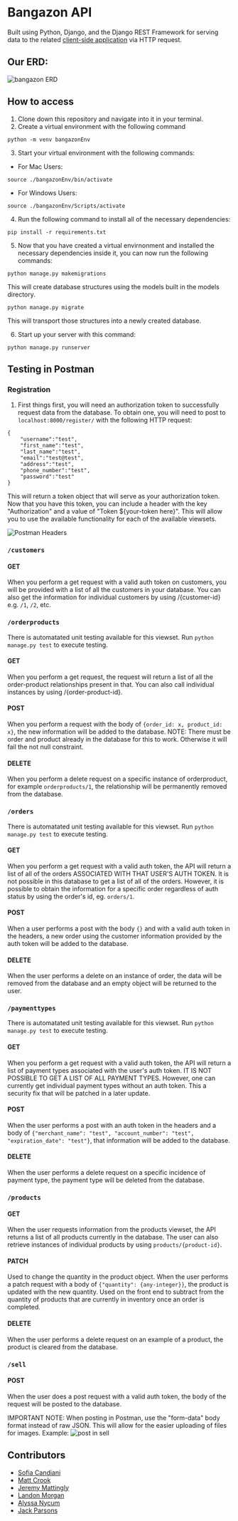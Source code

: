 # Bangazon API

Built using Python, Django, and the Django REST Framework for serving data to the related [client-side application](https://github.com/nss-day-cohort-38/bangazon-ecommerce-web-app-ark-moon) via HTTP request.

## Our ERD:

![bangazon ERD](https://github.com/nss-day-cohort-38/bangazon-ecommerce-api-ark-moon/blob/JP-read-me/bangazonapi/images/BangazonERD_TheArkMoon.png)

## How to access

1. Clone down this repository and navigate into it in your terminal.
2. Create a virtual environment with the following command
```
python -m venv bangazonEnv
```
3. Start your virtual environment with the following commands:
* For Mac Users:
```
source ./bangazonEnv/bin/activate
```
* For Windows Users:
```
source ./bangazonEnv/Scripts/activate
```
4. Run the following command to install all of the necessary dependencies:
```
pip install -r requirements.txt
```
5. Now that you have created a virtual envirnonment and installed the necessary dependencies inside it, you can now run the following commands:
```
python manage.py makemigrations
```
This will create database structures using the models built in the models directory.
```
python manage.py migrate
```
This will transport those structures into a newly created database.

6. Start up your server with this command:
```
python manage.py runserver
```

## Testing in Postman

### Registration
1. First things first, you will need an authorization token to successfully request data from the database. To obtain one, you will need to post to ```localhost:8000/register/``` with the following HTTP request:
```
{
	"username":"test",
	"first_name":"test",
	"last_name":"test",
	"email":"test@test",
	"address":"test",
	"phone_number":"test",
	"password":"test"
}
```
This will return a token object that will serve as your authorization token. Now that you have this token, you can include a header with the key "Authorization" and a value of "Token ${your-token here}". This will allow you to use the available functionality for each of the available viewsets.

![Postman Headers](https://github.com/nss-day-cohort-38/bangazon-ecommerce-api-ark-moon/blob/JP-read-me/bangazonapi/images/BangazonPostmanHeaders.png)

### ```/customers```

#### GET

When you perform a get request with a valid auth token on customers, you will be provided with a list of all the customers in your database. You can also get the information for individual customers by using /{customer-id} e.g. ```/1```, ```/2```, etc.

### ```/orderproducts```

There is automatated unit testing available for this viewset. Run ```python manage.py test``` to execute testing.

#### GET

When you perform a get request, the request will return a list of all the order-product relationships present in that. You can also call individual instances by using /{order-product-id}.

#### POST

When you perform a request with the body of ```{order_id: x, product_id: x}```, the new information will be added to the database. NOTE: There must be order and product already in the database for this to work. Otherwise it will fail the not null constraint.

#### DELETE

When you perform a delete request on a specific instance of orderproduct, for example ```orderproducts/1```, the relationship will be permanently removed from the database.

### ```/orders```

There is automatated unit testing available for this viewset. Run ```python manage.py test``` to execute testing.

#### GET

When you perform a get request with a valid auth token, the API will return a list of all of the orders ASSOCIATED WITH THAT USER'S AUTH TOKEN. It is not possible in this database to get a list of all of the orders. However, it is possible to obtain the information for a specific order regardless of auth status by using the order's id, eg. ```orders/1```.

#### POST

When a user performs a post with the body ```{}``` and with a valid auth token in the headers, a new order using the customer information provided by the auth token will be added to the database.

#### DELETE

When the user performs a delete on an instance of order, the data will be removed from the database and an empty object will be returned to the user.

### ```/paymenttypes```

There is automatated unit testing available for this viewset. Run ```python manage.py test``` to execute testing.

#### GET

When you perform a get request with a valid auth token, the API will return a list of payment types associated with the user's auth token. IT IS NOT POSSIBLE TO GET A LIST OF ALL PAYMENT TYPES. However, one can currently get individual payment types without an auth token. This a security fix that will be patched in a later update.

#### POST

When the user performs a post with an auth token in the headers and a body of ```{"merchant_name": "test", "account_number": "test", "expiration_date": "test"}```, that information will be added to the database.

#### DELETE

When the user performs a delete request on a specific incidence of payment type, the payment type will be deleted from the database.

### ```/products```

#### GET

When the user requests information from the products viewset, the API returns a list of all products currently in the database. The user can also retrieve instances of individual products by using ```products/{product-id}```.

#### PATCH

Used to change the quantity in the product object. When the user performs a patch request with a body of ```{"quantity": {any-integer}}```, the product is updated with the new quantity. Used on the front end to subtract from the quantity of products that are currently in inventory once an order is completed.

#### DELETE

When the user performs a delete request on an example of a product, the product is cleared from the database.

### ```/sell```

#### POST

When the user does a post request with a valid auth token, the body of the request will be posted to the database.

IMPORTANT NOTE: When posting in Postman, use the "form-data" body format instead of raw JSON. This will allow for the easier uploading of files for images. Example:
![post in sell](https://github.com/nss-day-cohort-38/bangazon-ecommerce-api-ark-moon/blob/JP-read-me/bangazonapi/images/BangazonPostmanPostProductBody.png)

## Contributors

* [Sofia Candiani](https://github.com/sncandiani)
* [Matt Crook](https://github.com/mattcrook)
* [Jeremy Mattingly](https://github.com/halcyonvagabond)
* [Landon Morgan](https://github.com/Iandonmorgan)
* [Alyssa Nycum](https://github.com/alyssanycum)
* [Jack Parsons](https://github.com/jcksnparsons)
